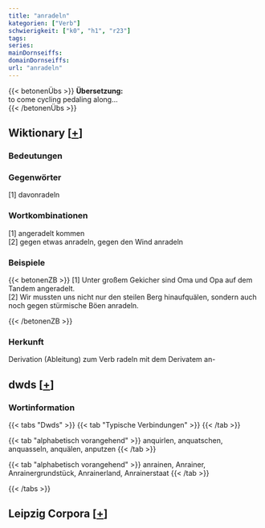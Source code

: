 ```yaml
---
title: "anradeln"
kategorien: ["Verb"]
schwierigkeit: ["k0", "h1", "r23"]
tags:
series:
mainDornseiffs:
domainDornseiffs:
url: "anradeln"
---
```


{{< betonenÜbs >}}
**Übersetzung:**  
to come cycling pedaling along...  
{{< /betonenÜbs >}}

## Wiktionary [[+](https://de.wiktionary.org/wiki/anradeln)]

### Bedeutungen

### Gegenwörter
[1] davonradeln  

### Wortkombinationen
[1] angeradelt kommen  
[2] gegen etwas anradeln, gegen den Wind anradeln  

### Beispiele
{{< betonenZB >}}
[1] Unter großem Gekicher sind Oma und Opa auf dem Tandem angeradelt.  
[2] Wir mussten uns nicht nur den steilen Berg hinaufquälen, sondern auch noch gegen stürmische Böen anradeln.  

{{< /betonenZB >}}
### Herkunft
Derivation (Ableitung) zum Verb radeln mit dem Derivatem an-  



## dwds [[+](https://www.dwds.de/wb/anradeln)]

### Wortinformation
{{< tabs "Dwds" >}}
{{< tab "Typische Verbindungen" >}}
{{< /tab >}}

{{< tab "alphabetisch vorangehend" >}}
anquirlen, anquatschen, anquasseln, anquälen, anputzen
{{< /tab >}}

{{< tab "alphabetisch vorangehend" >}}
anrainen, Anrainer, Anrainergrundstück, Anrainerland, Anrainerstaat
{{< /tab >}}

{{< /tabs >}}

## Leipzig Corpora [[+](https://corpora.uni-leipzig.de/en/res?word=anradeln&corpusId=deu_newscrawl-public_2018)]

